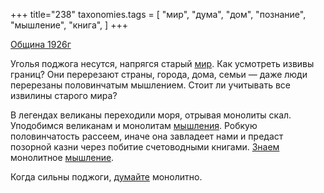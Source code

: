 +++
title="238"
taxonomies.tags = [
 "мир",
 "дума",
 "дом",
 "познание",
 "мышление",
 "книга",
]
+++

[Община 1926г](/agni/1926)

Уголья поджога несутся, напрягся старый [мир](/tags/мир). Как усмотреть извивы границ? Они перерезают страны, города, дома, семьи — даже люди перерезаны половинчатым мышлением. Стоит ли учитывать все извилины старого мира?   

В легендах великаны переходили моря, отрывая монолиты скал. Уподобимся великанам и монолитам [мышления](/tags/мышление). Робкую половинчатость рассеем, иначе она завладеет нами и предаст позорной казни через побитие счетоводными книгами. [Знаем](/tags/познание) монолитное [мышление](/tags/мышление).   

Когда сильны поджоги, [думайте](/tags/дума) монолитно.   

